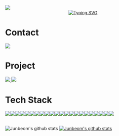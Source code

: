 <img src="https://capsule-render.vercel.app/api?type=waving&color=timeGradient&height=120&section=header&fontSize=90" />

<div align="center">
<a href="https://git.io/typing-svg"><img src="https://readme-typing-svg.demolab.com?font=Roboto&weight=700&size=30&duration=4000&pause=500&color=000000&center=true&random=false&width=500&lines=Welcome+to+Junbeom's+Github%F0%9F%91%8B" alt="Typing SVG" /></a>
</div>

# Contact
<a href="mailto:wnsqja1049@gmail.com">
    <!-- Gmail -->
    <img src="https://img.shields.io/badge/Gmail-EA4335.svg?style=for-the-badge&logo=Gmail&logoColor=FFFFFF" />
</a>

# Project
<div>
    <!-- Portfolio -->
    <a href="https://github.com/wnsqja1049/next-profile">
        <img src="https://img.shields.io/badge/Portfolio-4285F4.svg?style=for-the-badge&logo=Files&logoColor=FFFFFF" />
    </a>
    <!-- GAREN.GG -->
    <a href="https://github.com/wnsqja1049/lol-api">
        <img src="https://img.shields.io/badge/GAREN.GG-C28F2C.svg?style=for-the-badge&logo=LeagueofLegends&logoColor=FFFFFF" />
    </a>
    <br>
</div>

# Tech Stack
<div style="display:flex; flex-direction:row;">
    <!-- Html5 -->
    <img src="https://img.shields.io/badge/Html5-E34F26.svg?style=for-the-badge&logo=Html5&logoColor=FFFFFF" />
    <!-- Css3 -->
    <img src="https://img.shields.io/badge/Css3-1572B6.svg?style=for-the-badge&logo=Css3&logoColor=FFFFFF" />
    <!-- JavaScript -->
    <img src="https://img.shields.io/badge/JavaScript-F7DF1E.svg?style=for-the-badge&logo=JavaScript&logoColor=000000" />
    <!-- TypeScript -->
    <img src="https://img.shields.io/badge/TypeScript-3178C6.svg?style=for-the-badge&logo=TypeScript&logoColor=FFFFFF" />
    <!-- Dart -->
    <img src="https://img.shields.io/badge/Dart-0175C2.svg?style=for-the-badge&logo=Dart&logoColor=FFFFFF" />
    <br>
    <!-- jQuery -->
    <img src="https://img.shields.io/badge/jQuery-0769AD.svg?style=for-the-badge&logo=jQuery&logoColor=FFFFFF" />
    <!-- Node.js -->
    <img src="https://img.shields.io/badge/Node.js-5FA04E.svg?style=for-the-badge&logo=Node.js&logoColor=FFFFFF" />
    <!-- npm -->
    <img src="https://img.shields.io/badge/npm-CB3837.svg?style=for-the-badge&logo=npm&logoColor=FFFFFF" />
    <!-- React -->
    <img src="https://img.shields.io/badge/React-61DAFB.svg?style=for-the-badge&logo=React&logoColor=000000" />
    <!-- TailwindCSS -->
    <img src="https://img.shields.io/badge/TailwindCSS-06B6D4.svg?style=for-the-badge&logo=TailwindCSS&logoColor=FFFFFF" />
    <!-- Next.js -->
    <img src="https://img.shields.io/badge/Next.js-000000.svg?style=for-the-badge&logo=Next.js&logoColor=FFFFFF" />
    <!-- Flutter -->
    <img src="https://img.shields.io/badge/Flutter-02569B.svg?style=for-the-badge&logo=Flutter&logoColor=FFFFFF" />
    <br>
    <!-- Notion -->
    <img src="https://img.shields.io/badge/Notion-000000.svg?style=for-the-badge&logo=Notion&logoColor=FFFFFF" />
    <!-- Figma -->
    <img src="https://img.shields.io/badge/Figma-F24E1E.svg?style=for-the-badge&logo=Figma&logoColor=FFFFFF" />
    <!-- Confluence -->
    <img src="https://img.shields.io/badge/Confluence-172B4D.svg?style=for-the-badge&logo=Confluence&logoColor=FFFFFF" />
    <!-- Swagger -->
    <img src="https://img.shields.io/badge/Swagger-85EA2D.svg?style=for-the-badge&logo=Swagger&logoColor=000000" />
    <!-- Postman -->
    <img src="https://img.shields.io/badge/Postman-FF6C37.svg?style=for-the-badge&logo=Postman&logoColor=FFFFFF" />
    <br>
    <!-- AWS -->
    <img src="https://img.shields.io/badge/AWS-232F3E.svg?style=for-the-badge&logo=AmazonWebServices&logoColor=FFFFFF" />
    <!-- Firebase -->
    <img src="https://img.shields.io/badge/Firebase-DD2C00.svg?style=for-the-badge&logo=Firebase&logoColor=FFFFFF" />
    <!-- MySQL -->
    <img src="https://img.shields.io/badge/MySQL-4479A1.svg?style=for-the-badge&logo=MySQL&logoColor=FFFFFF" />
    <!-- GitHub -->
    <img src="https://img.shields.io/badge/GitHub-181717.svg?style=for-the-badge&logo=GitHub&logoColor=FFFFFF" />
    <!-- Vercel -->
    <img src="https://img.shields.io/badge/Vercel-000000.svg?style=for-the-badge&logo=Vercel&logoColor=FFFFFF" />
</div>
<br>

![Junbeom's github stats](https://github-readme-stats.vercel.app/api?username=wnsqja1049&show_icons=true)
[![Junbeom's github stats](https://github-readme-stats.vercel.app/api/top-langs/?username=wnsqja1049&show_icons=true&hide_border=true&title_color=004386&icon_color=004386&layout=compact)](https://github.com/본인ID)
